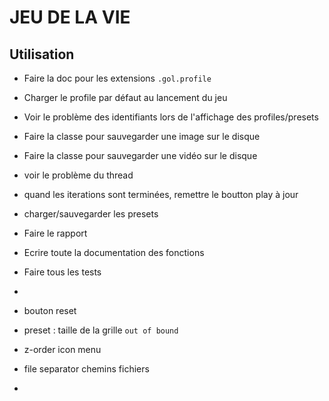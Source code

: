 # JEU DE LA VIE
## Utilisation
<!-- Faire une partie utilisation, pour montrer et expliquer le fonctionnement du logiciel -->


- Faire la doc pour les extensions `.gol.profile`
- Charger le profile par défaut au lancement du jeu
- Voir le problème des identifiants lors de l'affichage des profiles/presets
- Faire la classe pour sauvegarder une image sur le disque
- Faire la classe pour sauvegarder une vidéo sur le disque
- voir le problème du thread
- quand les iterations sont terminées, remettre le boutton play à jour
- charger/sauvegarder les presets
- Faire le rapport
- Ecrire toute la documentation des fonctions
- Faire tous les tests
-



- bouton reset
- preset : taille de la grille `out of bound`
- z-order icon menu
- file separator chemins fichiers
- 